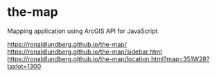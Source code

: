 # the-map
Mapping application using ArcGIS API for JavaScript


https://ronaldlundberg.github.io/the-map/
<br/>
https://ronaldlundberg.github.io/the-map/sidebar.html
<br/>
https://ronaldlundberg.github.io/the-map/location.html?map=351W28?taxlot=1300
